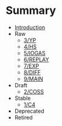 # Summary

* [Introduction](README.md)
* Raw
  * [3/YP](3/README.md)
  * [4/HS](4/README.md)
  * [5/IOGAS](5/README.md)
  * [6/REPLAY](6/README.md)
  * [7/EXP](7/README.md)
  * [8/DIFF](8/README.md)
  * [9/MAIN](9/README.md)
* Draft
  * [2/COSS](2/README.md)
* Stable
  * [1/C4](1/README.md)
* Deprecated
* Retired
